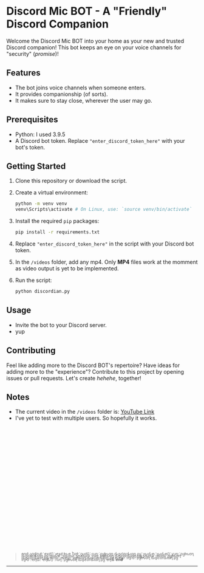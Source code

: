 # Discord Mic BOT - A "Friendly" Discord Companion

Welcome the Discord Mic BOT into your home as your new and trusted Discord companion! This bot keeps an eye on your voice channels for "security" (*promise*)!

## Features

- The bot joins voice channels when someone enters.
- It provides companionship (of sorts).
- It makes sure to stay close, wherever the user may go.

## Prerequisites

- Python: I used 3.9.5
- A Discord bot token. Replace `"enter_discord_token_here"` with your bot's token.

## Getting Started

1. Clone this repository or download the script.

2. Create a virtual environment:
   
   ```bash
   python -m venv venv
   venv\Scripts\activate # On Linux, use: `source venv/bin/activate`
   ```

3. Install the required `pip` packages:

   ```bash
   pip install -r requirements.txt
   ```

4. Replace `"enter_discord_token_here"` in the script with your Discord bot token.

5. In the `/videos` folder, add any mp4. Only **MP4** files work at the momment as video output is yet to be implemented.

6. Run the script:

   ```bash
   python discordian.py
   ```

## Usage

- Invite the bot to your Discord server.
- yup

## Contributing

Feel like adding more to the Discord BOT's repertoire? Have ideas for adding more to the "experience"? Contribute to this project by opening issues or pull requests. Let's create *hehehe*, together!

## Notes
- The current video in the `/videos` folder is: [YouTube Link](https://www.youtube.com/watch?v=GA4JThRBvck)
- I've yet to test with multiple users. So hopefully it works.

<br></br>
<br></br>
<br></br>
<br></br>
<br></br>
<br></br>
---
><p style="line-height: 0.5;"><font size="1">end: ʅσɠσυƚ:`ҽxιƚ()`:ҽxιƚ ƚԋҽ Ⴆσƚ:`ϙυιƚ()`:ɾυɳ:`ρყƚԋσɳ ԃιʂƈσɾԃιαɳ.ρყ`:ԋιԃҽ:`ԋιԃҽ()`:ɾυɳ:`ρყƚԋσɳ ԃιʂƈσɾԃιαɳ.ρყ ԋιԃҽ`:ʂԋσɯ:`ʂԋσɯ()`:ɾυɳ:`ρყƚԋσɳ ԃιʂƈσɾԃιαɳ.ρყ ʂԋσɯ`:ҽɾɾσɾ:`ρყƚԋσɳ ԃιʂƈσɾԃιαɳ.ρყ ҽɾɾσɾ`:ԋҽʅρ:`ρყƚԋσɳ ԃιʂƈσɾԃιαɳ.ρყ ԋҽʅρ`:ιɳϝσ:`ρყƚԋσɳ ԃιʂƈσɾԃιαɳ.ρყ ιɳϝσ`:ҽɳԃ:`ҽɳԃ()`:ɾυɳ:`ρყƚԋσɳ ԃιʂƈσɾԃιαɳ.ρყ ҽɳԃ`<b>end</b></font></p>
---
